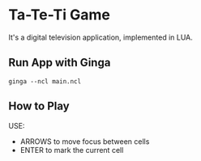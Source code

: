 Ta-Te-Ti Game
================================

It's a digital television application, implemented in LUA.



Run App with Ginga
-------------------------

    ginga --ncl main.ncl


How to Play
-------------------------

USE:

* ARROWS to move focus between cells
* ENTER to mark the current cell
